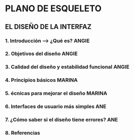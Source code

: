 # PLANO DE ESQUELETO

## EL DISEÑO DE LA INTERFAZ

### 1. Introducción --> ¿Qué es? ANGIE
### 2. Objetivos del diseño ANGIE 
### 3. Calidad del diseño y estabilidad funcional ANGIE
### 4. Principios básicos MARINA
### 5. écnicas para mejorar el diseño MARINA
### 6. Interfaces de usuario más simples ANE
### 7. ¿Cómo saber si el diseño tiene errores? ANE
### 8. Referencias
